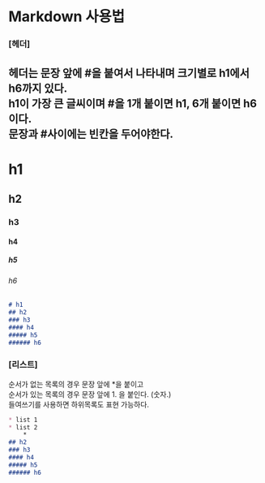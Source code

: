 # Markdown 사용법  
  
### [헤더]  
헤더는 문장 앞에 #을 붙여서 나타내며 크기별로 h1에서 h6까지 있다.  
h1이 가장 큰 글씨이며 #을 1개 붙이면 h1, 6개 붙이면 h6이다.  
문장과 #사이에는 빈칸을 두어야한다.  
---  

# h1  
## h2  
### h3  
#### h4  
##### h5  
###### h6  

```markdown
# h1  
## h2  
### h3  
#### h4  
##### h5  
###### h6  
```  
   
   
### [리스트]  
순서가 없는 목록의 경우 문장 앞에 *을 붙이고  
순서가 있는 목록의 경우 문장 앞에 1. 을 붙인다. (숫자.)  
들여쓰기를 사용하면 하위목록도 표현 가능하다.

```markdown
* list 1
* list 2
	*
## h2  
### h3  
#### h4  
##### h5  
###### h6  
```  